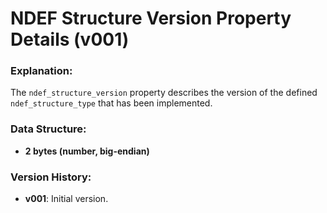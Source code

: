 # NDEF Structure Version Property Details (v001)

### **Explanation:**
The `ndef_structure_version` property describes the version of the defined `ndef_structure_type` that has been
implemented.

### **Data Structure:**
- **2 bytes (number, big-endian)**


### **Version History:**
- **v001**: Initial version.
